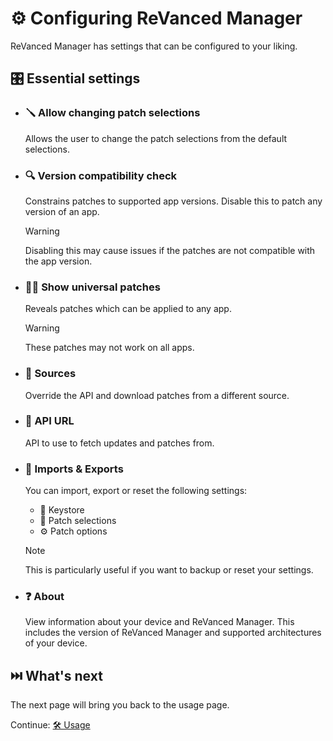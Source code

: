 # ⚙️ Configuring ReVanced Manager

ReVanced Manager has settings that can be configured to your liking.

## 🎛️ Essential settings

- ### 🪛 Allow changing patch selections

  Allows the user to change the patch selections from the default selections.

- ### 🔍 Version compatibility check

  Constrains patches to supported app versions. Disable this to patch any version of an app.

  > [!WARNING]
  > Disabling this may cause issues if the patches are not compatible with the app version.  

- ### 🧑‍🔬 Show universal patches

  Reveals patches which can be applied to any app.

  > [!WARNING]  
  > These patches may not work on all apps.

- ### 🧬 Sources

  Override the API and download patches from a different source.

- ### 🔗 API URL

  API to use to fetch updates and patches from.  

- ### 💾 Imports & Exports

  You can import, export or reset the following settings:

  - 🔑 Keystore
  - 📄 Patch selections
  - ⚙️ Patch options

  > [!NOTE]  
  > This is particularly useful if you want to backup or reset your settings.

- ### ❓ About

  View information about your device and ReVanced Manager. This includes the version of ReVanced Manager and supported architectures of your device.

## ⏭️ What's next

The next page will bring you back to the usage page.

Continue: [🛠️ Usage](2_usage.md)